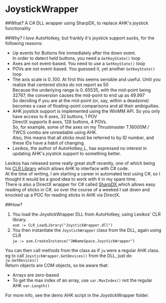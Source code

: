 # JoystickWrapper

##What?
A C# DLL wrapper using SharpDX, to replace AHK's joystick functionality

##Why?
I *love* AutoHotkey, but frankly it's joystick support sucks, for the following reasons:
  * Up events for Buttons fire immediately after the down event.  
  In order to detect held buttons, you need a `GetKeyState()` loop
  * Axes are not event-based.
  You need to use a `GetKeyState()` loop
  * POVs are not event-based.
  You guessed it, yet another `GetKeyState()` loop  
  * The axis scale is 0..100.
  At first this seems sensible and useful. Until you realize that centered sticks do not report as 50  
  Because the underlying range is 0..65535, with the mid-point being 32767, the conversion causes the mid-point to end up as 49.997  
  So deciding if you are at the mid-point (or, say, within a deadzone) becomes a case of floating-point comparisons and all their ambiguities.  
  * AHK joystick support is implemented using the WinMM API.
  So you only have access to 6 axes, 32 buttons, 1 POV  
  DirectX supports 8 axes, 128 buttons, 4 POVs.  
  So, for example, some of the axes on my Thrustmaster T.16000M / TWCS combo are unreadable using AHK.  
  Also, this means that all sticks must be referred to by ID number, and these IDs have a habit of changing.
  * Lexikos, the author of AutoHotkey_L, has expressed no interest in updating AHK's joystick support to something better.  

Lexikos has released some really great stuff recently, one of which being his [CLR Library](https://autohotkey.com/boards/viewtopic.php?f=6&t=4633) which allows AHK to interface with C# code.  
At the time of writing, I am starting a career in automated test using C#, so I thought it would be a good idea to work with it in my spare time.  
There is also a DirectX wrapper for C# called [SharpDX ](http://sharpdx.org/) which allows easy reading of sticks in C#, so over the course of a weeked I sat down and knocked up a POC for reading sticks in AHK via DirectX.  

##How?
  1. You load the JoystickWrapper DLL from AutoHotkey, using Lexikos' CLR library.  
  ```asm := CLR_LoadLibrary("JoystickWrapper.dll")```
  2. You then instantiate the `JoystickWrapper` class from the DLL, again using CLR  
  ```jw := asm.CreateInstance("JWNameSpace.JoystickWrapper")```

You can then call methods from the class as if `jw` were a regular AHK class.  
eg to call `JoystickWrapper.GetDevices()` from the DLL, just do `jw.GetDevices()`  
Return objects are COM objects, so be aware that:  
  * Arrays are zero-based.
  * To get the max index of an array, use `var.MaxIndex()` not the regular AHK `var.Length()`  

For more info, see the demo AHK script in the JoystickWrapper folder.  
